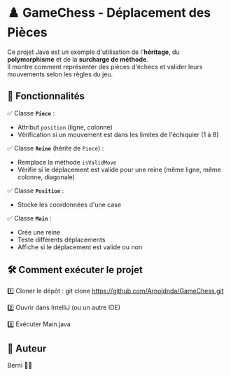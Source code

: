 # ♟️ GameChess - Déplacement des Pièces

Ce projet Java est un exemple d'utilisation de l'**héritage**, du **polymorphisme** et de la **surcharge de méthode**.  
Il montre comment représenter des pièces d'échecs et valider leurs mouvements selon les règles du jeu.

## 🚀 Fonctionnalités

✅ Classe **`Piece`** :
- Attribut `position` (ligne, colonne)
- Vérification si un mouvement est dans les limites de l'échiquier (1 à 8)

✅ Classe **`Reine`** (hérite de `Piece`) :
- Remplace la méthode `isValidMove`
- Vérifie si le déplacement est valide pour une reine (même ligne, même colonne, diagonale)

✅ Classe **`Position`** :
- Stocke les coordonnées d'une case

✅ Classe **`Main`** :
- Crée une reine
- Teste différents déplacements
- Affiche si le déplacement est valide ou non

## 🛠️ Comment exécuter le projet
1️⃣ Cloner le dépôt : git clone https://github.com/Arnoldnda/GameChess.git

2️⃣ Ouvrir dans IntelliJ (ou un autre IDE)

3️⃣ Exécuter Main.java

## 🤝 Auteur
Berni ✌🏽
